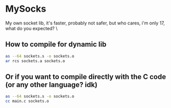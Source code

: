 # MySocks
My own socket lib, it's faster, probably not safer, but who cares, i'm only 17, what do you expected? \

## How to compile for dynamic lib
```sh
as --64 sockets.s -o sockets.o
ar rcs sockets.a sockets.o
```

## Or if you want to compile directly with the C code (or any other language? idk)
```sh
as --64 sockets.s -o sockets.o
cc main.c sockets.o
```
